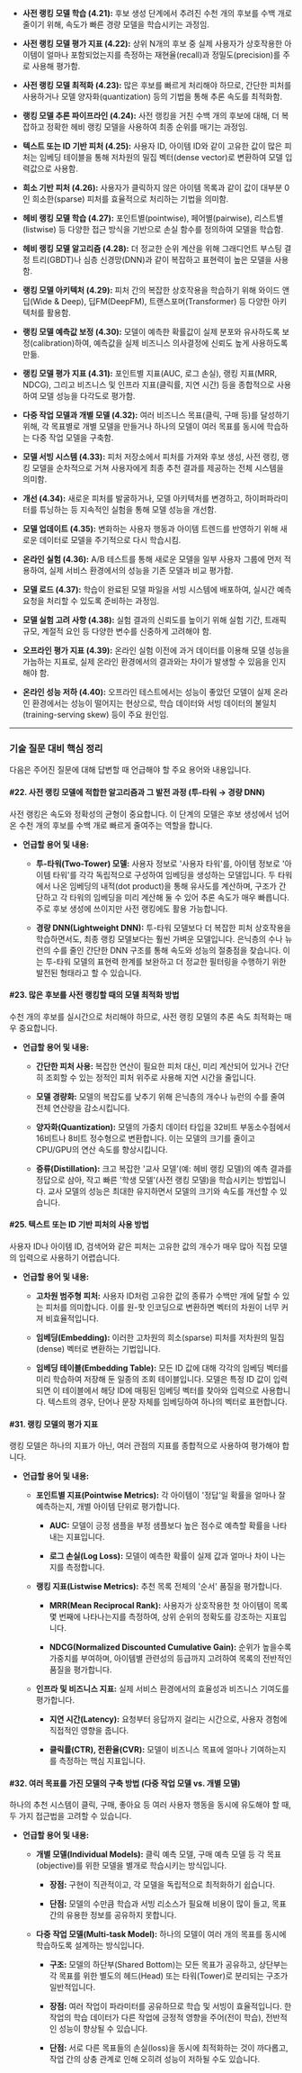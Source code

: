 - **사전 랭킹 모델 학습 (4.21):** 후보 생성 단계에서 추려진 수천 개의 후보를 수백 개로 줄이기 위해, 속도가 빠른 경량 모델을 학습시키는 과정임.
    
- **사전 랭킹 모델 평가 지표 (4.22):** 상위 N개의 후보 중 실제 사용자가 상호작용한 아이템이 얼마나 포함되었는지를 측정하는 재현율(recall)과 정밀도(precision)를 주로 사용해 평가함.
    
- **사전 랭킹 모델 최적화 (4.23):** 많은 후보를 빠르게 처리해야 하므로, 간단한 피처를 사용하거나 모델 양자화(quantization) 등의 기법을 통해 추론 속도를 최적화함.
    
- **랭킹 모델 추론 파이프라인 (4.24):** 사전 랭킹을 거친 수백 개의 후보에 대해, 더 복잡하고 정확한 헤비 랭킹 모델을 사용하여 최종 순위를 매기는 과정임.
    
- **텍스트 또는 ID 기반 피처 (4.25):** 사용자 ID, 아이템 ID와 같이 고유한 값이 많은 피처는 임베딩 테이블을 통해 저차원의 밀집 벡터(dense vector)로 변환하여 모델 입력값으로 사용함.
    
- **희소 기반 피처 (4.26):** 사용자가 클릭하지 않은 아이템 목록과 같이 값이 대부분 0인 희소한(sparse) 피처를 효율적으로 처리하는 기법을 의미함.
    
- **헤비 랭킹 모델 학습 (4.27):** 포인트별(pointwise), 페어별(pairwise), 리스트별(listwise) 등 다양한 접근 방식을 기반으로 손실 함수를 정의하여 모델을 학습함.
    
- **헤비 랭킹 모델 알고리즘 (4.28):** 더 정교한 순위 계산을 위해 그래디언트 부스팅 결정 트리(GBDT)나 심층 신경망(DNN)과 같이 복잡하고 표현력이 높은 모델을 사용함.
    
- **랭킹 모델 아키텍처 (4.29):** 피처 간의 복잡한 상호작용을 학습하기 위해 와이드 앤 딥(Wide & Deep), 딥FM(DeepFM), 트랜스포머(Transformer) 등 다양한 아키텍처를 활용함.
    
- **랭킹 모델 예측값 보정 (4.30):** 모델이 예측한 확률값이 실제 분포와 유사하도록 보정(calibration)하여, 예측값을 실제 비즈니스 의사결정에 신뢰도 높게 사용하도록 만듦.
    
- **랭킹 모델 평가 지표 (4.31):** 포인트별 지표(AUC, 로그 손실), 랭킹 지표(MRR, NDCG), 그리고 비즈니스 및 인프라 지표(클릭률, 지연 시간) 등을 종합적으로 사용하여 모델 성능을 다각도로 평가함.
    
- **다중 작업 모델과 개별 모델 (4.32):** 여러 비즈니스 목표(클릭, 구매 등)를 달성하기 위해, 각 목표별로 개별 모델을 만들거나 하나의 모델이 여러 목표를 동시에 학습하는 다중 작업 모델을 구축함.
    
- **모델 서빙 시스템 (4.33):** 피처 저장소에서 피처를 가져와 후보 생성, 사전 랭킹, 랭킹 모델을 순차적으로 거쳐 사용자에게 최종 추천 결과를 제공하는 전체 시스템을 의미함.
    
- **개선 (4.34):** 새로운 피처를 발굴하거나, 모델 아키텍처를 변경하고, 하이퍼파라미터를 튜닝하는 등 지속적인 실험을 통해 모델 성능을 개선함.
    
- **모델 업데이트 (4.35):** 변화하는 사용자 행동과 아이템 트렌드를 반영하기 위해 새로운 데이터로 모델을 주기적으로 다시 학습시킴.
    
- **온라인 실험 (4.36):** A/B 테스트를 통해 새로운 모델을 일부 사용자 그룹에 먼저 적용하여, 실제 서비스 환경에서의 성능을 기존 모델과 비교 평가함.
    
- **모델 로드 (4.37):** 학습이 완료된 모델 파일을 서빙 시스템에 배포하여, 실시간 예측 요청을 처리할 수 있도록 준비하는 과정임.
    
- **모델 실험 고려 사항 (4.38):** 실험 결과의 신뢰도를 높이기 위해 실험 기간, 트래픽 규모, 계절적 요인 등 다양한 변수를 신중하게 고려해야 함.
    
- **오프라인 평가 지표 (4.39):** 온라인 실험 이전에 과거 데이터를 이용해 모델 성능을 가늠하는 지표로, 실제 온라인 환경에서의 결과와는 차이가 발생할 수 있음을 인지해야 함.
    
- **온라인 성능 저하 (4.40):** 오프라인 테스트에서는 성능이 좋았던 모델이 실제 온라인 환경에서는 성능이 떨어지는 현상으로, 학습 데이터와 서빙 데이터의 불일치(training-serving skew) 등이 주요 원인임.
    

---

### 기술 질문 대비 핵심 정리

다음은 주어진 질문에 대해 답변할 때 언급해야 할 주요 용어와 내용입니다.

#### #22. 사전 랭킹 모델에 적합한 알고리즘과 그 발전 과정 (투-타워 → 경량 DNN)

사전 랭킹은 속도와 정확성의 균형이 중요합니다. 이 단계의 모델은 후보 생성에서 넘어온 수천 개의 후보를 수백 개로 빠르게 줄여주는 역할을 합니다.

- **언급할 용어 및 내용:**
    
    - **투-타워(Two-Tower) 모델:** 사용자 정보로 '사용자 타워'를, 아이템 정보로 '아이템 타워'를 각각 독립적으로 구성하여 임베딩을 생성하는 모델입니다. 두 타워에서 나온 임베딩의 내적(dot product)을 통해 유사도를 계산하며, 구조가 간단하고 각 타워의 임베딩을 미리 계산해 둘 수 있어 추론 속도가 매우 빠릅니다. 주로 후보 생성에 쓰이지만 사전 랭킹에도 활용 가능합니다.
        
    - **경량 DNN(Lightweight DNN):** 투-타워 모델보다 더 복잡한 피처 상호작용을 학습하면서도, 최종 랭킹 모델보다는 훨씬 가벼운 모델입니다. 은닉층의 수나 뉴런의 수를 줄인 간단한 DNN 구조를 통해 속도와 성능의 절충점을 찾습니다. 이는 투-타워 모델의 표현력 한계를 보완하고 더 정교한 필터링을 수행하기 위한 발전된 형태라고 할 수 있습니다.
        

#### #23. 많은 후보를 사전 랭킹할 때의 모델 최적화 방법

수천 개의 후보를 실시간으로 처리해야 하므로, 사전 랭킹 모델의 추론 속도 최적화는 매우 중요합니다.

- **언급할 용어 및 내용:**
    
    - **간단한 피처 사용:** 복잡한 연산이 필요한 피처 대신, 미리 계산되어 있거나 간단히 조회할 수 있는 정적인 피처 위주로 사용해 지연 시간을 줄입니다.
        
    - **모델 경량화:** 모델의 복잡도를 낮추기 위해 은닉층의 개수나 뉴런의 수를 줄여 전체 연산량을 감소시킵니다.
        
    - **양자화(Quantization):** 모델의 가중치 데이터 타입을 32비트 부동소수점에서 16비트나 8비트 정수형으로 변환합니다. 이는 모델의 크기를 줄이고 CPU/GPU의 연산 속도를 향상시킵니다.
        
    - **증류(Distillation):** 크고 복잡한 '교사 모델'(예: 헤비 랭킹 모델)의 예측 결과를 정답으로 삼아, 작고 빠른 '학생 모델'(사전 랭킹 모델)을 학습시키는 방법입니다. 교사 모델의 성능은 최대한 유지하면서 모델의 크기와 속도를 개선할 수 있습니다.
        

#### #25. 텍스트 또는 ID 기반 피처의 사용 방법

사용자 ID나 아이템 ID, 검색어와 같은 피처는 고유한 값의 개수가 매우 많아 직접 모델의 입력으로 사용하기 어렵습니다.

- **언급할 용어 및 내용:**
    
    - **고차원 범주형 피처:** 사용자 ID처럼 고유한 값의 종류가 수백만 개에 달할 수 있는 피처를 의미합니다. 이를 원-핫 인코딩으로 변환하면 벡터의 차원이 너무 커져 비효율적입니다.
        
    - **임베딩(Embedding):** 이러한 고차원의 희소(sparse) 피처를 저차원의 밀집(dense) 벡터로 변환하는 기법입니다.
        
    - **임베딩 테이블(Embedding Table):** 모든 ID 값에 대해 각각의 임베딩 벡터를 미리 학습하여 저장해 둔 일종의 조회 테이블입니다. 모델은 특정 ID 값이 입력되면 이 테이블에서 해당 ID에 매핑된 임베딩 벡터를 찾아와 입력으로 사용합니다. 텍스트의 경우, 단어나 문장 자체를 임베딩하여 하나의 벡터로 표현합니다.
        

#### #31. 랭킹 모델의 평가 지표

랭킹 모델은 하나의 지표가 아닌, 여러 관점의 지표를 종합적으로 사용하여 평가해야 합니다.

- **언급할 용어 및 내용:**
    
    - **포인트별 지표(Pointwise Metrics):** 각 아이템이 '정답'일 확률을 얼마나 잘 예측하는지, 개별 아이템 단위로 평가합니다.
        
        - **AUC:** 모델이 긍정 샘플을 부정 샘플보다 높은 점수로 예측할 확률을 나타내는 지표입니다.
            
        - **로그 손실(Log Loss):** 모델이 예측한 확률이 실제 값과 얼마나 차이 나는지를 측정합니다.
            
    - **랭킹 지표(Listwise Metrics):** 추천 목록 전체의 '순서' 품질을 평가합니다.
        
        - **MRR(Mean Reciprocal Rank):** 사용자가 상호작용한 첫 아이템이 목록 몇 번째에 나타나는지를 측정하여, 상위 순위의 정확도를 강조하는 지표입니다.
            
        - **NDCG(Normalized Discounted Cumulative Gain):** 순위가 높을수록 가중치를 부여하며, 아이템별 관련성의 등급까지 고려하여 목록의 전반적인 품질을 평가합니다.
            
    - **인프라 및 비즈니스 지표:** 실제 서비스 환경에서의 효율성과 비즈니스 기여도를 평가합니다.
        
        - **지연 시간(Latency):** 요청부터 응답까지 걸리는 시간으로, 사용자 경험에 직접적인 영향을 줍니다.
            
        - **클릭률(CTR), 전환율(CVR):** 모델이 비즈니스 목표에 얼마나 기여하는지를 측정하는 핵심 지표입니다.
            

#### #32. 여러 목표를 가진 모델의 구축 방법 (다중 작업 모델 vs. 개별 모델)

하나의 추천 시스템이 클릭, 구매, 좋아요 등 여러 사용자 행동을 동시에 유도해야 할 때, 두 가지 접근법을 고려할 수 있습니다.

- **언급할 용어 및 내용:**
    
    - **개별 모델(Individual Models):** 클릭 예측 모델, 구매 예측 모델 등 각 목표(objective)를 위한 모델을 별개로 학습시키는 방식입니다.
        
        - **장점:** 구현이 직관적이고, 각 모델을 독립적으로 최적화하기 쉽습니다.
            
        - **단점:** 모델의 수만큼 학습과 서빙 리소스가 필요해 비용이 많이 들고, 목표 간의 유용한 정보를 공유하지 못합니다.
            
    - **다중 작업 모델(Multi-task Model):** 하나의 모델이 여러 개의 목표를 동시에 학습하도록 설계하는 방식입니다.
        
        - **구조:** 모델의 하단부(Shared Bottom)는 모든 목표가 공유하고, 상단부는 각 목표를 위한 별도의 헤드(Head) 또는 타워(Tower)로 분리되는 구조가 일반적입니다.
            
        - **장점:** 여러 작업이 파라미터를 공유하므로 학습 및 서빙이 효율적입니다. 한 작업의 학습 데이터가 다른 작업에 긍정적 영향을 주어(전이 학습), 전반적인 성능이 향상될 수 있습니다.
            
        - **단점:** 서로 다른 목표들의 손실(loss)을 동시에 최적화하는 것이 까다롭고, 작업 간의 상충 관계로 인해 오히려 성능이 저하될 수도 있습니다.